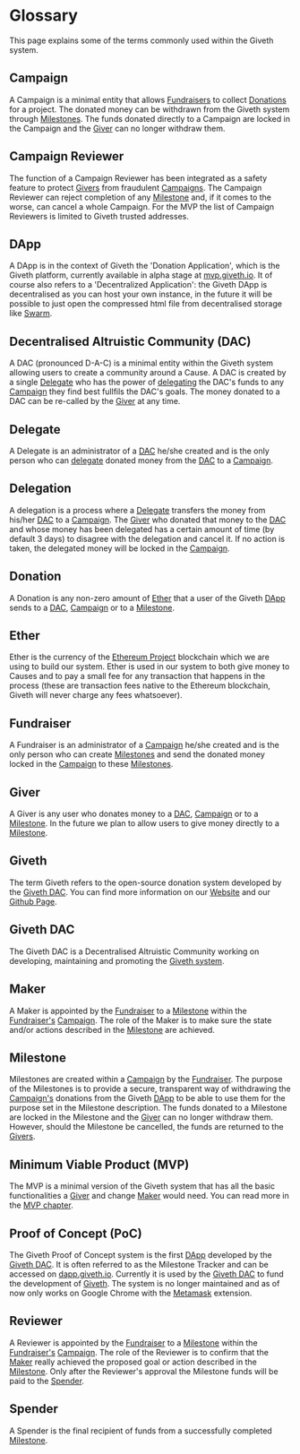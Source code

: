 # Glossary

This page explains some of the terms commonly used within the Giveth system.

## <a name="glossary-campaign"></a>Campaign
A Campaign is a minimal entity that allows [Fundraisers](#glossary-fundraiser) to collect [Donations](#glossary-donation) for a project. The donated money can be withdrawn from the Giveth system through [Milestones](#glossary-milestone). The funds donated directly to a Campaign are locked in the Campaign and the [Giver](#glossary-giver) can no longer withdraw them.

## <a name="glossary-campaign-reviewer"></a>Campaign Reviewer
The function of a Campaign Reviewer has been integrated as a safety feature to protect [Givers](#glossary-giver) from fraudulent [Campaigns](#glossary-campaign). The Campaign Reviewer can reject completion of any [Milestone](#glossary-milestone) and, if it comes to the worse, can cancel a whole Campaign. For the MVP the list of Campaign Reviewers is limited to Giveth trusted addresses.

## <a name="glossary-Dapp"></a>DApp
A DApp is in the context of Giveth the 'Donation Application', which is the Giveth platform, currently available in alpha stage at [mvp.giveth.io](https://mvp.giveth.io). It of course also refers to a 'Decentralized Application': the Giveth DApp is decentralised as you can host your own instance, in the future it will be possible to just open the compressed html file from decentralised storage like [Swarm](http://swarm-gateways.net).

## <a name="glossary-DAC"></a>Decentralised Altruistic Community (DAC)
A DAC (pronounced D-A-C) is a minimal entity within the Giveth system allowing users to create a community around a Cause. A DAC is created by a single [Delegate](#glossary-delegate) who has the power of [delegating](#glossary-delegation) the DAC's funds to any [Campaign](#glossary-campaign) they find best fullfils the DAC's goals. The money donated to a DAC can be re-called by the [Giver](#glossary-giver) at any time.

## <a name="glossary-delegate"></a>Delegate
A Delegate is an administrator of a [DAC](#glossary-DAC) he/she created and is the only person who can [delegate](#glossary-delegation) donated money from the [DAC](#glossary-DAC) to a [Campaign](#glossary-campaign).

## <a name="glossary-delegation"></a>Delegation
A delegation is a process where a [Delegate](#glossary-delegate) transfers the money from his/her [DAC](#glossary-DAC) to a [Campaign](#glossary-campaign). The [Giver](#glossary-giver) who donated that money to the [DAC](#glossary-DAC) and whose money has been delegated has a certain amount of time (by default 3 days) to disagree with the delegation and cancel it. If no action is taken, the delegated money will be locked in the [Campaign](#glossary-campaign).

## <a name="glossary-donation"></a>Donation
A Donation is any non-zero amount of [Ether](#glossary-ether) that a user of the Giveth [DApp](#glossary-Dapp) sends to a [DAC](#glossary-DAC), [Campaign](#glossary-campaign) or to a [Milestone](#glossary-milestone).

## <a name="glossary-ether"></a>Ether
Ether is the currency of the [Ethereum Project](https://ethereum.org) blockchain which we are using to build our system. Ether is used in our system to both give money to Causes and to pay a small fee for any transaction that happens in the process (these are transaction fees native to the Ethereum blockchain, Giveth will never charge any fees whatsoever). 

## <a name="glossary-fundraiser"></a>Fundraiser
A Fundraiser is an administrator of a [Campaign](#glossary-campaign) he/she created and is the only person who can create [Milestones](#glossary-milestone) and send the donated money locked in the [Campaign](#glossary-campaign) to these [Milestones](#glossary-milestone).

## <a name="glossary-giver"></a>Giver
A Giver is any user who donates money to a [DAC](#glossary-DAC), [Campaign](#glossary-campaign) or to a [Milestone](#glossary-milestone). In the future we plan to allow users to give money directly to a [Milestone](#glossary-milestone).

## <a name="glossary-giveth"></a>Giveth
The term Giveth refers to the open-source donation system developed by the [Giveth DAC](#glossary-giveth-DAC). You can find more information on our [Website](https://giveth.io) and our [Github Page](https://github.com/Giveth).

## <a name="glossary-giveth-DAC"></a>Giveth DAC
The Giveth DAC is a Decentralised Altruistic Community working on developing, maintaining and promoting the [Giveth system](#glossary-giveth).

## <a name="glossary-maker"></a>Maker
A Maker is appointed by the [Fundraiser](#glossary-fundraiser) to a [Milestone](#glossary-milestone) within the [Fundraiser's](#glossary-fundraiser) [Campaign](#glossary-campaign). The role of the Maker is to make sure the state and/or actions described in the [Milestone](#glossary-milestone) are achieved.

## <a name="glossary-milestone"></a>Milestone
Milestones are created within a [Campaign](#glossary-campaign) by the [Fundraiser](#glossary-fundraiser). The purpose of the Milestones is to provide a secure, transparent way of withdrawing the [Campaign's](#glossary-campaign) donations from the Giveth [DApp](#glossary-Dapp) to be able to use them for the purpose set in the Milestone description. The funds donated to a Milestone are locked in the Milestone and the [Giver](#glossary-giver) can no longer withdraw them. However, should the Milestone be cancelled, the funds are returned to the [Givers](#glossary-giver).

## <a name="glossary-MVP"></a>Minimum Viable Product (MVP)
The MVP is a minimal version of the Giveth system that has all the basic functionalities a [Giver](#glossary-giver) and change [Maker](#glossary-maker) would need. You can read more in the [MVP chapter](./MVP.md).

## <a name="glossary-PoC"></a>Proof of Concept (PoC)
The Giveth Proof of Concept system is the first [DApp](#glossary-Dapp) developed by the [Giveth DAC](#glossary-giveth-DAC). It is often referred to as the Milestone Tracker and can be accessed on [dapp.giveth.io](https://dapp.giveth.io). Currently it is used by the [Giveth DAC](#glossary-giveth-DAC) to fund the development of [Giveth](#glossary-giveth). The system is no longer maintained and as of now only works on Google Chrome with the [Metamask](#glossary-giveth-DAC) extension.

## <a name="glossary-reviewer"></a> Reviewer
A Reviewer is appointed by the [Fundraiser](#glossary-fundraiser) to a [Milestone](#glossary-milestone) within the [Fundraiser's](#glossary-fundraiser) [Campaign](#glossary-campaign). The role of the Reviewer is to confirm that the [Maker](#glossary-maker) really achieved the proposed goal or action described in the [Milestone](#glossary-milestone). Only after the Reviewer's approval the Milestone funds will be paid to the [Spender](#glossary-spender).

## <a name="glossary-spender"></a> Spender
A Spender is the final recipient of funds from a successfully completed [Milestone](#glossary-milestone).
